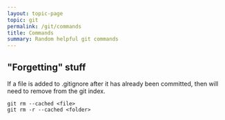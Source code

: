 ```yaml
---
layout: topic-page
topic: git
permalink: /git/commands
title: Commands
summary: Random helpful git commands
---
```



## "Forgetting" stuff
If a file is added to .gitignore after it has already been committed, then will need to remove from the git index.
```shell
git rm --cached <file>
git rm -r --cached <folder>
```

